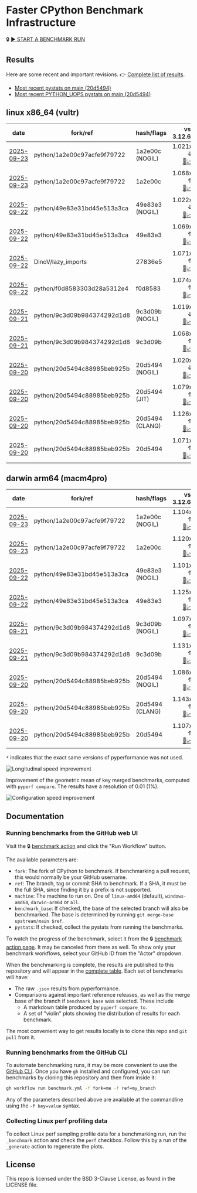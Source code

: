 # Faster CPython Benchmark Infrastructure

🔒 [▶️ START A BENCHMARK RUN](../../actions/workflows/benchmark.yml)

## Results

Here are some recent and important revisions. 👉 [Complete list of results](RESULTS.md).

<!-- START table -->
- [Most recent  pystats on main (20d5494)](results/bm-20250920-3.15.0a0-20d5494/bm-20250920-vultr-x86_64-python-20d5494c88985beb925b-3.15.0a0-20d5494-pystats.md)
- [Most recent PYTHON_UOPS pystats on main (20d5494)](results/bm-20250920-3.15.0a0-20d5494-PYTHON_UOPS/bm-20250920-vultr-x86_64-python-20d5494c88985beb925b-3.15.0a0-20d5494-pystats.md)

## linux x86_64 (vultr)
| date | fork/ref | hash/flags | vs. 3.12.6: | vs. 3.13.0rc2: | vs. base: |
| --- | --- | --- | ---: | ---: | ---: |
| [2025-09-23](results/bm-20250923-3.15.0a0-1a2e00c-NOGIL) | python/1a2e00c97acfe9f79722 | 1a2e00c (NOGIL) | 1.021x ↓<br>[📄](results/bm-20250923-3.15.0a0-1a2e00c-NOGIL/bm-20250923-vultr-x86_64-python-1a2e00c97acfe9f79722-3.15.0a0-1a2e00c-vs-3.12.6.md)[📈](results/bm-20250923-3.15.0a0-1a2e00c-NOGIL/bm-20250923-vultr-x86_64-python-1a2e00c97acfe9f79722-3.15.0a0-1a2e00c-vs-3.12.6.svg) | 1.054x ↓<br>[📄](results/bm-20250923-3.15.0a0-1a2e00c-NOGIL/bm-20250923-vultr-x86_64-python-1a2e00c97acfe9f79722-3.15.0a0-1a2e00c-vs-3.13.0rc2.md)[📈](results/bm-20250923-3.15.0a0-1a2e00c-NOGIL/bm-20250923-vultr-x86_64-python-1a2e00c97acfe9f79722-3.15.0a0-1a2e00c-vs-3.13.0rc2.svg) | 1.090x ↓<br>[📄](results/bm-20250923-3.15.0a0-1a2e00c-NOGIL/bm-20250923-vultr-x86_64-python-1a2e00c97acfe9f79722-3.15.0a0-1a2e00c-vs-base.md)[📈](results/bm-20250923-3.15.0a0-1a2e00c-NOGIL/bm-20250923-vultr-x86_64-python-1a2e00c97acfe9f79722-3.15.0a0-1a2e00c-vs-base.svg)[🧠](results/bm-20250923-3.15.0a0-1a2e00c-NOGIL/bm-20250923-vultr-x86_64-python-1a2e00c97acfe9f79722-3.15.0a0-1a2e00c-vs-base-mem.svg) |
| [2025-09-23](results/bm-20250923-3.15.0a0-1a2e00c) | python/1a2e00c97acfe9f79722 | 1a2e00c | 1.068x ↑<br>[📄](results/bm-20250923-3.15.0a0-1a2e00c/bm-20250923-vultr-x86_64-python-1a2e00c97acfe9f79722-3.15.0a0-1a2e00c-vs-3.12.6.md)[📈](results/bm-20250923-3.15.0a0-1a2e00c/bm-20250923-vultr-x86_64-python-1a2e00c97acfe9f79722-3.15.0a0-1a2e00c-vs-3.12.6.svg) | 1.032x ↑<br>[📄](results/bm-20250923-3.15.0a0-1a2e00c/bm-20250923-vultr-x86_64-python-1a2e00c97acfe9f79722-3.15.0a0-1a2e00c-vs-3.13.0rc2.md)[📈](results/bm-20250923-3.15.0a0-1a2e00c/bm-20250923-vultr-x86_64-python-1a2e00c97acfe9f79722-3.15.0a0-1a2e00c-vs-3.13.0rc2.svg) |  |
| [2025-09-22](results/bm-20250922-3.15.0a0-49e83e3-NOGIL) | python/49e83e31bd45e513a3ca | 49e83e3 (NOGIL) | 1.022x ↓<br>[📄](results/bm-20250922-3.15.0a0-49e83e3-NOGIL/bm-20250922-vultr-x86_64-python-49e83e31bd45e513a3ca-3.15.0a0-49e83e3-vs-3.12.6.md)[📈](results/bm-20250922-3.15.0a0-49e83e3-NOGIL/bm-20250922-vultr-x86_64-python-49e83e31bd45e513a3ca-3.15.0a0-49e83e3-vs-3.12.6.svg) | 1.055x ↓<br>[📄](results/bm-20250922-3.15.0a0-49e83e3-NOGIL/bm-20250922-vultr-x86_64-python-49e83e31bd45e513a3ca-3.15.0a0-49e83e3-vs-3.13.0rc2.md)[📈](results/bm-20250922-3.15.0a0-49e83e3-NOGIL/bm-20250922-vultr-x86_64-python-49e83e31bd45e513a3ca-3.15.0a0-49e83e3-vs-3.13.0rc2.svg) | 1.092x ↓<br>[📄](results/bm-20250922-3.15.0a0-49e83e3-NOGIL/bm-20250922-vultr-x86_64-python-49e83e31bd45e513a3ca-3.15.0a0-49e83e3-vs-base.md)[📈](results/bm-20250922-3.15.0a0-49e83e3-NOGIL/bm-20250922-vultr-x86_64-python-49e83e31bd45e513a3ca-3.15.0a0-49e83e3-vs-base.svg)[🧠](results/bm-20250922-3.15.0a0-49e83e3-NOGIL/bm-20250922-vultr-x86_64-python-49e83e31bd45e513a3ca-3.15.0a0-49e83e3-vs-base-mem.svg) |
| [2025-09-22](results/bm-20250922-3.15.0a0-49e83e3) | python/49e83e31bd45e513a3ca | 49e83e3 | 1.069x ↑<br>[📄](results/bm-20250922-3.15.0a0-49e83e3/bm-20250922-vultr-x86_64-python-49e83e31bd45e513a3ca-3.15.0a0-49e83e3-vs-3.12.6.md)[📈](results/bm-20250922-3.15.0a0-49e83e3/bm-20250922-vultr-x86_64-python-49e83e31bd45e513a3ca-3.15.0a0-49e83e3-vs-3.12.6.svg) | 1.034x ↑<br>[📄](results/bm-20250922-3.15.0a0-49e83e3/bm-20250922-vultr-x86_64-python-49e83e31bd45e513a3ca-3.15.0a0-49e83e3-vs-3.13.0rc2.md)[📈](results/bm-20250922-3.15.0a0-49e83e3/bm-20250922-vultr-x86_64-python-49e83e31bd45e513a3ca-3.15.0a0-49e83e3-vs-3.13.0rc2.svg) |  |
| [2025-09-22](results/bm-20250922-3.15.0a0-27836e5) | DinoV/lazy_imports | 27836e5 | 1.071x ↑<br>[📄](results/bm-20250922-3.15.0a0-27836e5/bm-20250922-vultr-x86_64-DinoV-lazy_imports-3.15.0a0-27836e5-vs-3.12.6.md)[📈](results/bm-20250922-3.15.0a0-27836e5/bm-20250922-vultr-x86_64-DinoV-lazy_imports-3.15.0a0-27836e5-vs-3.12.6.svg) | 1.034x ↑<br>[📄](results/bm-20250922-3.15.0a0-27836e5/bm-20250922-vultr-x86_64-DinoV-lazy_imports-3.15.0a0-27836e5-vs-3.13.0rc2.md)[📈](results/bm-20250922-3.15.0a0-27836e5/bm-20250922-vultr-x86_64-DinoV-lazy_imports-3.15.0a0-27836e5-vs-3.13.0rc2.svg) | 1.005x ↓<br>[📄](results/bm-20250922-3.15.0a0-27836e5/bm-20250922-vultr-x86_64-DinoV-lazy_imports-3.15.0a0-27836e5-vs-base.md)[📈](results/bm-20250922-3.15.0a0-27836e5/bm-20250922-vultr-x86_64-DinoV-lazy_imports-3.15.0a0-27836e5-vs-base.svg)[🧠](results/bm-20250922-3.15.0a0-27836e5/bm-20250922-vultr-x86_64-DinoV-lazy_imports-3.15.0a0-27836e5-vs-base-mem.svg) |
| [2025-09-22](results/bm-20250922-3.15.0a0-f0d8583) | python/f0d8583303d28a5312e4 | f0d8583 | 1.074x ↑<br>[📄](results/bm-20250922-3.15.0a0-f0d8583/bm-20250922-vultr-x86_64-python-f0d8583303d28a5312e4-3.15.0a0-f0d8583-vs-3.12.6.md)[📈](results/bm-20250922-3.15.0a0-f0d8583/bm-20250922-vultr-x86_64-python-f0d8583303d28a5312e4-3.15.0a0-f0d8583-vs-3.12.6.svg) | 1.038x ↑<br>[📄](results/bm-20250922-3.15.0a0-f0d8583/bm-20250922-vultr-x86_64-python-f0d8583303d28a5312e4-3.15.0a0-f0d8583-vs-3.13.0rc2.md)[📈](results/bm-20250922-3.15.0a0-f0d8583/bm-20250922-vultr-x86_64-python-f0d8583303d28a5312e4-3.15.0a0-f0d8583-vs-3.13.0rc2.svg) |  |
| [2025-09-21](results/bm-20250921-3.15.0a0-9c3d09b-NOGIL) | python/9c3d09b984374292d1d8 | 9c3d09b (NOGIL) | 1.019x ↓<br>[📄](results/bm-20250921-3.15.0a0-9c3d09b-NOGIL/bm-20250921-vultr-x86_64-python-9c3d09b984374292d1d8-3.15.0a0-9c3d09b-vs-3.12.6.md)[📈](results/bm-20250921-3.15.0a0-9c3d09b-NOGIL/bm-20250921-vultr-x86_64-python-9c3d09b984374292d1d8-3.15.0a0-9c3d09b-vs-3.12.6.svg) | 1.052x ↓<br>[📄](results/bm-20250921-3.15.0a0-9c3d09b-NOGIL/bm-20250921-vultr-x86_64-python-9c3d09b984374292d1d8-3.15.0a0-9c3d09b-vs-3.13.0rc2.md)[📈](results/bm-20250921-3.15.0a0-9c3d09b-NOGIL/bm-20250921-vultr-x86_64-python-9c3d09b984374292d1d8-3.15.0a0-9c3d09b-vs-3.13.0rc2.svg) | 1.089x ↓<br>[📄](results/bm-20250921-3.15.0a0-9c3d09b-NOGIL/bm-20250921-vultr-x86_64-python-9c3d09b984374292d1d8-3.15.0a0-9c3d09b-vs-base.md)[📈](results/bm-20250921-3.15.0a0-9c3d09b-NOGIL/bm-20250921-vultr-x86_64-python-9c3d09b984374292d1d8-3.15.0a0-9c3d09b-vs-base.svg)[🧠](results/bm-20250921-3.15.0a0-9c3d09b-NOGIL/bm-20250921-vultr-x86_64-python-9c3d09b984374292d1d8-3.15.0a0-9c3d09b-vs-base-mem.svg) |
| [2025-09-21](results/bm-20250921-3.15.0a0-9c3d09b) | python/9c3d09b984374292d1d8 | 9c3d09b | 1.068x ↑<br>[📄](results/bm-20250921-3.15.0a0-9c3d09b/bm-20250921-vultr-x86_64-python-9c3d09b984374292d1d8-3.15.0a0-9c3d09b-vs-3.12.6.md)[📈](results/bm-20250921-3.15.0a0-9c3d09b/bm-20250921-vultr-x86_64-python-9c3d09b984374292d1d8-3.15.0a0-9c3d09b-vs-3.12.6.svg) | 1.033x ↑<br>[📄](results/bm-20250921-3.15.0a0-9c3d09b/bm-20250921-vultr-x86_64-python-9c3d09b984374292d1d8-3.15.0a0-9c3d09b-vs-3.13.0rc2.md)[📈](results/bm-20250921-3.15.0a0-9c3d09b/bm-20250921-vultr-x86_64-python-9c3d09b984374292d1d8-3.15.0a0-9c3d09b-vs-3.13.0rc2.svg) |  |
| [2025-09-20](results/bm-20250920-3.15.0a0-20d5494-NOGIL) | python/20d5494c88985beb925b | 20d5494 (NOGIL) | 1.020x ↓<br>[📄](results/bm-20250920-3.15.0a0-20d5494-NOGIL/bm-20250920-vultr-x86_64-python-20d5494c88985beb925b-3.15.0a0-20d5494-vs-3.12.6.md)[📈](results/bm-20250920-3.15.0a0-20d5494-NOGIL/bm-20250920-vultr-x86_64-python-20d5494c88985beb925b-3.15.0a0-20d5494-vs-3.12.6.svg) | 1.053x ↓<br>[📄](results/bm-20250920-3.15.0a0-20d5494-NOGIL/bm-20250920-vultr-x86_64-python-20d5494c88985beb925b-3.15.0a0-20d5494-vs-3.13.0rc2.md)[📈](results/bm-20250920-3.15.0a0-20d5494-NOGIL/bm-20250920-vultr-x86_64-python-20d5494c88985beb925b-3.15.0a0-20d5494-vs-3.13.0rc2.svg) | 1.000x ↓<br>[📄](results/bm-20250920-3.15.0a0-20d5494-NOGIL/bm-20250920-vultr-x86_64-python-20d5494c88985beb925b-3.15.0a0-20d5494-vs-base.md)[📈](results/bm-20250920-3.15.0a0-20d5494-NOGIL/bm-20250920-vultr-x86_64-python-20d5494c88985beb925b-3.15.0a0-20d5494-vs-base.svg)[🧠](results/bm-20250920-3.15.0a0-20d5494-NOGIL/bm-20250920-vultr-x86_64-python-20d5494c88985beb925b-3.15.0a0-20d5494-vs-base-mem.svg) |
| [2025-09-20](results/bm-20250920-3.15.0a0-20d5494-JIT) | python/20d5494c88985beb925b | 20d5494 (JIT) | 1.079x ↑<br>[📄](results/bm-20250920-3.15.0a0-20d5494-JIT/bm-20250920-vultr-x86_64-python-20d5494c88985beb925b-3.15.0a0-20d5494-vs-3.12.6.md)[📈](results/bm-20250920-3.15.0a0-20d5494-JIT/bm-20250920-vultr-x86_64-python-20d5494c88985beb925b-3.15.0a0-20d5494-vs-3.12.6.svg) | 1.043x ↑<br>[📄](results/bm-20250920-3.15.0a0-20d5494-JIT/bm-20250920-vultr-x86_64-python-20d5494c88985beb925b-3.15.0a0-20d5494-vs-3.13.0rc2.md)[📈](results/bm-20250920-3.15.0a0-20d5494-JIT/bm-20250920-vultr-x86_64-python-20d5494c88985beb925b-3.15.0a0-20d5494-vs-3.13.0rc2.svg) | 1.006x ↑<br>[📄](results/bm-20250920-3.15.0a0-20d5494-JIT/bm-20250920-vultr-x86_64-python-20d5494c88985beb925b-3.15.0a0-20d5494-vs-base.md)[📈](results/bm-20250920-3.15.0a0-20d5494-JIT/bm-20250920-vultr-x86_64-python-20d5494c88985beb925b-3.15.0a0-20d5494-vs-base.svg)[🧠](results/bm-20250920-3.15.0a0-20d5494-JIT/bm-20250920-vultr-x86_64-python-20d5494c88985beb925b-3.15.0a0-20d5494-vs-base-mem.svg) |
| [2025-09-20](results/bm-20250920-3.15.0a0-20d5494-CLANG) | python/20d5494c88985beb925b | 20d5494 (CLANG) | 1.126x ↑<br>[📄](results/bm-20250920-3.15.0a0-20d5494-CLANG/bm-20250920-vultr-x86_64-python-20d5494c88985beb925b-3.15.0a0-20d5494-vs-3.12.6.md)[📈](results/bm-20250920-3.15.0a0-20d5494-CLANG/bm-20250920-vultr-x86_64-python-20d5494c88985beb925b-3.15.0a0-20d5494-vs-3.12.6.svg) | 1.089x ↑<br>[📄](results/bm-20250920-3.15.0a0-20d5494-CLANG/bm-20250920-vultr-x86_64-python-20d5494c88985beb925b-3.15.0a0-20d5494-vs-3.13.0rc2.md)[📈](results/bm-20250920-3.15.0a0-20d5494-CLANG/bm-20250920-vultr-x86_64-python-20d5494c88985beb925b-3.15.0a0-20d5494-vs-3.13.0rc2.svg) | 1.049x ↑<br>[📄](results/bm-20250920-3.15.0a0-20d5494-CLANG/bm-20250920-vultr-x86_64-python-20d5494c88985beb925b-3.15.0a0-20d5494-vs-base.md)[📈](results/bm-20250920-3.15.0a0-20d5494-CLANG/bm-20250920-vultr-x86_64-python-20d5494c88985beb925b-3.15.0a0-20d5494-vs-base.svg)[🧠](results/bm-20250920-3.15.0a0-20d5494-CLANG/bm-20250920-vultr-x86_64-python-20d5494c88985beb925b-3.15.0a0-20d5494-vs-base-mem.svg) |
| [2025-09-20](results/bm-20250920-3.15.0a0-20d5494) | python/20d5494c88985beb925b | 20d5494 | 1.071x ↑<br>[📄](results/bm-20250920-3.15.0a0-20d5494/bm-20250920-vultr-x86_64-python-20d5494c88985beb925b-3.15.0a0-20d5494-vs-3.12.6.md)[📈](results/bm-20250920-3.15.0a0-20d5494/bm-20250920-vultr-x86_64-python-20d5494c88985beb925b-3.15.0a0-20d5494-vs-3.12.6.svg) | 1.035x ↑<br>[📄](results/bm-20250920-3.15.0a0-20d5494/bm-20250920-vultr-x86_64-python-20d5494c88985beb925b-3.15.0a0-20d5494-vs-3.13.0rc2.md)[📈](results/bm-20250920-3.15.0a0-20d5494/bm-20250920-vultr-x86_64-python-20d5494c88985beb925b-3.15.0a0-20d5494-vs-3.13.0rc2.svg) | 1.000x ↓<br>[📄](results/bm-20250920-3.15.0a0-20d5494/bm-20250920-vultr-x86_64-python-20d5494c88985beb925b-3.15.0a0-20d5494-vs-base.md)[📈](results/bm-20250920-3.15.0a0-20d5494/bm-20250920-vultr-x86_64-python-20d5494c88985beb925b-3.15.0a0-20d5494-vs-base.svg)[🧠](results/bm-20250920-3.15.0a0-20d5494/bm-20250920-vultr-x86_64-python-20d5494c88985beb925b-3.15.0a0-20d5494-vs-base-mem.svg) |

## darwin arm64 (macm4pro)
| date | fork/ref | hash/flags | vs. 3.12.6: | vs. 3.13.0rc2: | vs. base: |
| --- | --- | --- | ---: | ---: | ---: |
| [2025-09-23](results/bm-20250923-3.15.0a0-1a2e00c-NOGIL) | python/1a2e00c97acfe9f79722 | 1a2e00c (NOGIL) | 1.104x ↑<br>[📄](results/bm-20250923-3.15.0a0-1a2e00c-NOGIL/bm-20250923-macm4pro-arm64-python-1a2e00c97acfe9f79722-3.15.0a0-1a2e00c-vs-3.12.6.md)[📈](results/bm-20250923-3.15.0a0-1a2e00c-NOGIL/bm-20250923-macm4pro-arm64-python-1a2e00c97acfe9f79722-3.15.0a0-1a2e00c-vs-3.12.6.svg) | 1.024x ↑<br>[📄](results/bm-20250923-3.15.0a0-1a2e00c-NOGIL/bm-20250923-macm4pro-arm64-python-1a2e00c97acfe9f79722-3.15.0a0-1a2e00c-vs-3.13.0rc2.md)[📈](results/bm-20250923-3.15.0a0-1a2e00c-NOGIL/bm-20250923-macm4pro-arm64-python-1a2e00c97acfe9f79722-3.15.0a0-1a2e00c-vs-3.13.0rc2.svg) | 1.017x ↓<br>[📄](results/bm-20250923-3.15.0a0-1a2e00c-NOGIL/bm-20250923-macm4pro-arm64-python-1a2e00c97acfe9f79722-3.15.0a0-1a2e00c-vs-base.md)[📈](results/bm-20250923-3.15.0a0-1a2e00c-NOGIL/bm-20250923-macm4pro-arm64-python-1a2e00c97acfe9f79722-3.15.0a0-1a2e00c-vs-base.svg)[🧠](results/bm-20250923-3.15.0a0-1a2e00c-NOGIL/bm-20250923-macm4pro-arm64-python-1a2e00c97acfe9f79722-3.15.0a0-1a2e00c-vs-base-mem.svg) |
| [2025-09-23](results/bm-20250923-3.15.0a0-1a2e00c) | python/1a2e00c97acfe9f79722 | 1a2e00c | 1.120x ↑<br>[📄](results/bm-20250923-3.15.0a0-1a2e00c/bm-20250923-macm4pro-arm64-python-1a2e00c97acfe9f79722-3.15.0a0-1a2e00c-vs-3.12.6.md)[📈](results/bm-20250923-3.15.0a0-1a2e00c/bm-20250923-macm4pro-arm64-python-1a2e00c97acfe9f79722-3.15.0a0-1a2e00c-vs-3.12.6.svg) | 1.039x ↑<br>[📄](results/bm-20250923-3.15.0a0-1a2e00c/bm-20250923-macm4pro-arm64-python-1a2e00c97acfe9f79722-3.15.0a0-1a2e00c-vs-3.13.0rc2.md)[📈](results/bm-20250923-3.15.0a0-1a2e00c/bm-20250923-macm4pro-arm64-python-1a2e00c97acfe9f79722-3.15.0a0-1a2e00c-vs-3.13.0rc2.svg) |  |
| [2025-09-22](results/bm-20250922-3.15.0a0-49e83e3-NOGIL) | python/49e83e31bd45e513a3ca | 49e83e3 (NOGIL) | 1.101x ↑<br>[📄](results/bm-20250922-3.15.0a0-49e83e3-NOGIL/bm-20250922-macm4pro-arm64-python-49e83e31bd45e513a3ca-3.15.0a0-49e83e3-vs-3.12.6.md)[📈](results/bm-20250922-3.15.0a0-49e83e3-NOGIL/bm-20250922-macm4pro-arm64-python-49e83e31bd45e513a3ca-3.15.0a0-49e83e3-vs-3.12.6.svg) | 1.021x ↑<br>[📄](results/bm-20250922-3.15.0a0-49e83e3-NOGIL/bm-20250922-macm4pro-arm64-python-49e83e31bd45e513a3ca-3.15.0a0-49e83e3-vs-3.13.0rc2.md)[📈](results/bm-20250922-3.15.0a0-49e83e3-NOGIL/bm-20250922-macm4pro-arm64-python-49e83e31bd45e513a3ca-3.15.0a0-49e83e3-vs-3.13.0rc2.svg) | 1.024x ↓<br>[📄](results/bm-20250922-3.15.0a0-49e83e3-NOGIL/bm-20250922-macm4pro-arm64-python-49e83e31bd45e513a3ca-3.15.0a0-49e83e3-vs-base.md)[📈](results/bm-20250922-3.15.0a0-49e83e3-NOGIL/bm-20250922-macm4pro-arm64-python-49e83e31bd45e513a3ca-3.15.0a0-49e83e3-vs-base.svg)[🧠](results/bm-20250922-3.15.0a0-49e83e3-NOGIL/bm-20250922-macm4pro-arm64-python-49e83e31bd45e513a3ca-3.15.0a0-49e83e3-vs-base-mem.svg) |
| [2025-09-22](results/bm-20250922-3.15.0a0-49e83e3) | python/49e83e31bd45e513a3ca | 49e83e3 | 1.125x ↑<br>[📄](results/bm-20250922-3.15.0a0-49e83e3/bm-20250922-macm4pro-arm64-python-49e83e31bd45e513a3ca-3.15.0a0-49e83e3-vs-3.12.6.md)[📈](results/bm-20250922-3.15.0a0-49e83e3/bm-20250922-macm4pro-arm64-python-49e83e31bd45e513a3ca-3.15.0a0-49e83e3-vs-3.12.6.svg) | 1.044x ↑<br>[📄](results/bm-20250922-3.15.0a0-49e83e3/bm-20250922-macm4pro-arm64-python-49e83e31bd45e513a3ca-3.15.0a0-49e83e3-vs-3.13.0rc2.md)[📈](results/bm-20250922-3.15.0a0-49e83e3/bm-20250922-macm4pro-arm64-python-49e83e31bd45e513a3ca-3.15.0a0-49e83e3-vs-3.13.0rc2.svg) |  |
| [2025-09-21](results/bm-20250921-3.15.0a0-9c3d09b-NOGIL) | python/9c3d09b984374292d1d8 | 9c3d09b (NOGIL) | 1.097x ↑<br>[📄](results/bm-20250921-3.15.0a0-9c3d09b-NOGIL/bm-20250921-macm4pro-arm64-python-9c3d09b984374292d1d8-3.15.0a0-9c3d09b-vs-3.12.6.md)[📈](results/bm-20250921-3.15.0a0-9c3d09b-NOGIL/bm-20250921-macm4pro-arm64-python-9c3d09b984374292d1d8-3.15.0a0-9c3d09b-vs-3.12.6.svg) | 1.018x ↑<br>[📄](results/bm-20250921-3.15.0a0-9c3d09b-NOGIL/bm-20250921-macm4pro-arm64-python-9c3d09b984374292d1d8-3.15.0a0-9c3d09b-vs-3.13.0rc2.md)[📈](results/bm-20250921-3.15.0a0-9c3d09b-NOGIL/bm-20250921-macm4pro-arm64-python-9c3d09b984374292d1d8-3.15.0a0-9c3d09b-vs-3.13.0rc2.svg) | 1.032x ↓<br>[📄](results/bm-20250921-3.15.0a0-9c3d09b-NOGIL/bm-20250921-macm4pro-arm64-python-9c3d09b984374292d1d8-3.15.0a0-9c3d09b-vs-base.md)[📈](results/bm-20250921-3.15.0a0-9c3d09b-NOGIL/bm-20250921-macm4pro-arm64-python-9c3d09b984374292d1d8-3.15.0a0-9c3d09b-vs-base.svg)[🧠](results/bm-20250921-3.15.0a0-9c3d09b-NOGIL/bm-20250921-macm4pro-arm64-python-9c3d09b984374292d1d8-3.15.0a0-9c3d09b-vs-base-mem.svg) |
| [2025-09-21](results/bm-20250921-3.15.0a0-9c3d09b) | python/9c3d09b984374292d1d8 | 9c3d09b | 1.131x ↑<br>[📄](results/bm-20250921-3.15.0a0-9c3d09b/bm-20250921-macm4pro-arm64-python-9c3d09b984374292d1d8-3.15.0a0-9c3d09b-vs-3.12.6.md)[📈](results/bm-20250921-3.15.0a0-9c3d09b/bm-20250921-macm4pro-arm64-python-9c3d09b984374292d1d8-3.15.0a0-9c3d09b-vs-3.12.6.svg) | 1.049x ↑<br>[📄](results/bm-20250921-3.15.0a0-9c3d09b/bm-20250921-macm4pro-arm64-python-9c3d09b984374292d1d8-3.15.0a0-9c3d09b-vs-3.13.0rc2.md)[📈](results/bm-20250921-3.15.0a0-9c3d09b/bm-20250921-macm4pro-arm64-python-9c3d09b984374292d1d8-3.15.0a0-9c3d09b-vs-3.13.0rc2.svg) |  |
| [2025-09-20](results/bm-20250920-3.15.0a0-20d5494-NOGIL) | python/20d5494c88985beb925b | 20d5494 (NOGIL) | 1.086x ↑<br>[📄](results/bm-20250920-3.15.0a0-20d5494-NOGIL/bm-20250920-macm4pro-arm64-python-20d5494c88985beb925b-3.15.0a0-20d5494-vs-3.12.6.md)[📈](results/bm-20250920-3.15.0a0-20d5494-NOGIL/bm-20250920-macm4pro-arm64-python-20d5494c88985beb925b-3.15.0a0-20d5494-vs-3.12.6.svg) | 1.007x ↑<br>[📄](results/bm-20250920-3.15.0a0-20d5494-NOGIL/bm-20250920-macm4pro-arm64-python-20d5494c88985beb925b-3.15.0a0-20d5494-vs-3.13.0rc2.md)[📈](results/bm-20250920-3.15.0a0-20d5494-NOGIL/bm-20250920-macm4pro-arm64-python-20d5494c88985beb925b-3.15.0a0-20d5494-vs-3.13.0rc2.svg) | 1.001x ↓<br>[📄](results/bm-20250920-3.15.0a0-20d5494-NOGIL/bm-20250920-macm4pro-arm64-python-20d5494c88985beb925b-3.15.0a0-20d5494-vs-base.md)[📈](results/bm-20250920-3.15.0a0-20d5494-NOGIL/bm-20250920-macm4pro-arm64-python-20d5494c88985beb925b-3.15.0a0-20d5494-vs-base.svg)[🧠](results/bm-20250920-3.15.0a0-20d5494-NOGIL/bm-20250920-macm4pro-arm64-python-20d5494c88985beb925b-3.15.0a0-20d5494-vs-base-mem.svg) |
| [2025-09-20](results/bm-20250920-3.15.0a0-20d5494-CLANG) | python/20d5494c88985beb925b | 20d5494 (CLANG) | 1.143x ↑<br>[📄](results/bm-20250920-3.15.0a0-20d5494-CLANG/bm-20250920-macm4pro-arm64-python-20d5494c88985beb925b-3.15.0a0-20d5494-vs-3.12.6.md)[📈](results/bm-20250920-3.15.0a0-20d5494-CLANG/bm-20250920-macm4pro-arm64-python-20d5494c88985beb925b-3.15.0a0-20d5494-vs-3.12.6.svg) | 1.060x ↑<br>[📄](results/bm-20250920-3.15.0a0-20d5494-CLANG/bm-20250920-macm4pro-arm64-python-20d5494c88985beb925b-3.15.0a0-20d5494-vs-3.13.0rc2.md)[📈](results/bm-20250920-3.15.0a0-20d5494-CLANG/bm-20250920-macm4pro-arm64-python-20d5494c88985beb925b-3.15.0a0-20d5494-vs-3.13.0rc2.svg) | 1.034x ↑<br>[📄](results/bm-20250920-3.15.0a0-20d5494-CLANG/bm-20250920-macm4pro-arm64-python-20d5494c88985beb925b-3.15.0a0-20d5494-vs-base.md)[📈](results/bm-20250920-3.15.0a0-20d5494-CLANG/bm-20250920-macm4pro-arm64-python-20d5494c88985beb925b-3.15.0a0-20d5494-vs-base.svg)[🧠](results/bm-20250920-3.15.0a0-20d5494-CLANG/bm-20250920-macm4pro-arm64-python-20d5494c88985beb925b-3.15.0a0-20d5494-vs-base-mem.svg) |
| [2025-09-20](results/bm-20250920-3.15.0a0-20d5494) | python/20d5494c88985beb925b | 20d5494 | 1.107x ↑<br>[📄](results/bm-20250920-3.15.0a0-20d5494/bm-20250920-macm4pro-arm64-python-20d5494c88985beb925b-3.15.0a0-20d5494-vs-3.12.6.md)[📈](results/bm-20250920-3.15.0a0-20d5494/bm-20250920-macm4pro-arm64-python-20d5494c88985beb925b-3.15.0a0-20d5494-vs-3.12.6.svg) | 1.027x ↑<br>[📄](results/bm-20250920-3.15.0a0-20d5494/bm-20250920-macm4pro-arm64-python-20d5494c88985beb925b-3.15.0a0-20d5494-vs-3.13.0rc2.md)[📈](results/bm-20250920-3.15.0a0-20d5494/bm-20250920-macm4pro-arm64-python-20d5494c88985beb925b-3.15.0a0-20d5494-vs-3.13.0rc2.svg) | 1.000x ↓<br>[📄](results/bm-20250920-3.15.0a0-20d5494/bm-20250920-macm4pro-arm64-python-20d5494c88985beb925b-3.15.0a0-20d5494-vs-base.md)[📈](results/bm-20250920-3.15.0a0-20d5494/bm-20250920-macm4pro-arm64-python-20d5494c88985beb925b-3.15.0a0-20d5494-vs-base.svg)[🧠](results/bm-20250920-3.15.0a0-20d5494/bm-20250920-macm4pro-arm64-python-20d5494c88985beb925b-3.15.0a0-20d5494-vs-base-mem.svg) |


<!-- END table -->

`*` indicates that the exact same versions of pyperformance was not used.

![Longitudinal speed improvement](/longitudinal.svg)

Improvement of the geometric mean of key merged benchmarks, computed with `pyperf compare`.
The results have a resolution of 0.01 (1%).

![Configuration speed improvement](/configs.svg)

## Documentation

### Running benchmarks from the GitHub web UI

Visit the 🔒 [benchmark action](../../actions/workflows/benchmark.yml) and click the "Run Workflow" button.

The available parameters are:

- `fork`: The fork of CPython to benchmark.
  If benchmarking a pull request, this would normally be your GitHub username.
- `ref`: The branch, tag or commit SHA to benchmark.
  If a SHA, it must be the full SHA, since finding it by a prefix is not supported.
- `machine`: The machine to run on.
  One of `linux-amd64` (default), `windows-amd64`, `darwin-arm64` or `all`.
- `benchmark_base`: If checked, the base of the selected branch will also be benchmarked.
  The base is determined by running `git merge-base upstream/main $ref`.
- `pystats`: If checked, collect the pystats from running the benchmarks.

To watch the progress of the benchmark, select it from the 🔒 [benchmark action page](../../actions/workflows/benchmark.yml).
It may be canceled from there as well.
To show only your benchmark workflows, select your GitHub ID from the "Actor" dropdown.

When the benchmarking is complete, the results are published to this repository and will appear in the [complete table](RESULTS.md).
Each set of benchmarks will have:

- The raw `.json` results from pyperformance.
- Comparisons against important reference releases, as well as the merge base of the branch if `benchmark_base` was selected. These include
  - A markdown table produced by `pyperf compare_to`.
  - A set of "violin" plots showing the distribution of results for each benchmark.

The most convenient way to get results locally is to clone this repo and `git pull` from it.

### Running benchmarks from the GitHub CLI

To automate benchmarking runs, it may be more convenient to use the [GitHub CLI](https://cli.github.com/).
Once you have `gh` installed and configured, you can run benchmarks by cloning this repository and then from inside it:

```bash session
gh workflow run benchmark.yml -f fork=me -f ref=my_branch
```

Any of the parameters described above are available at the commandline using the `-f key=value` syntax.

### Collecting Linux perf profiling data

To collect Linux perf sampling profile data for a benchmarking run, run the `_benchmark` action and check the `perf` checkbox.
Follow this by a run of the `_generate` action to regenerate the plots.

## License

This repo is licensed under the BSD 3-Clause License, as found in the LICENSE file.
